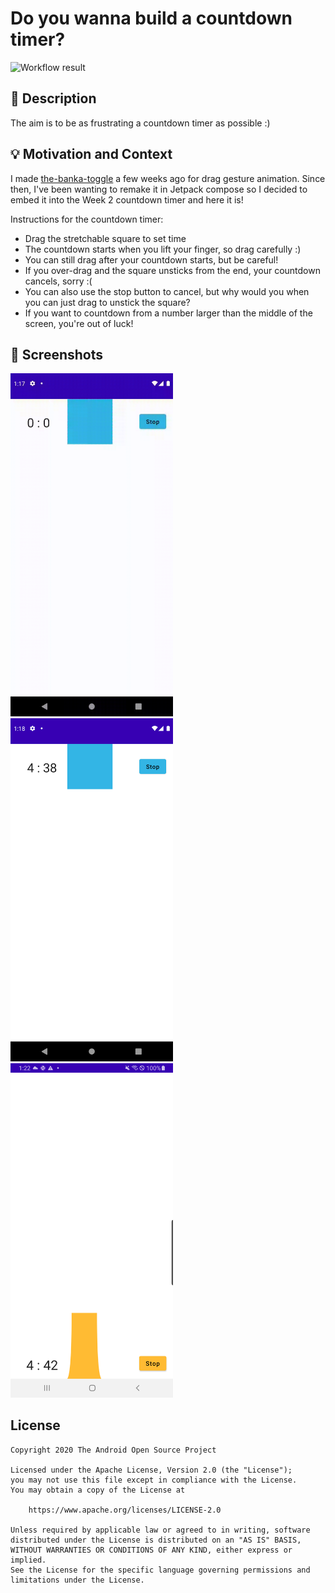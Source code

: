# Do you wanna build a countdown timer?

![Workflow result](https://github.com/kinnerapriyap/do-you-wanna-build-a-countdown-timer/workflows/Check/badge.svg)

## :scroll: Description

The aim is to be as frustrating a countdown timer as possible :)

## :bulb: Motivation and Context

<!--- Optionally point readers to interesting parts of your submission. -->
<!--- What are you especially proud of? -->
I made [the-banka-toggle](https://github.com/kinnerapriyap/the-banka-toggle) a few weeks ago for
drag gesture animation. Since then, I've been wanting to remake it in Jetpack compose so I decided
to embed it into the Week 2 countdown timer and here it is!

Instructions for the countdown timer:

* Drag the stretchable square to set time
* The countdown starts when you lift your finger, so drag carefully :)
* You can still drag after your countdown starts, but be careful!
* If you over-drag and the square unsticks from the end, your countdown cancels, sorry :(
* You can also use the stop button to cancel, but why would you when you can just drag to unstick
  the square?
* If you want to countdown from a number larger than the middle of the screen, you're out of luck!

## :camera_flash: Screenshots

<!-- You can add more screenshots here if you like -->
<img src="/gif-countdown.gif" width="260">   <img src="/results/screenshot_1.png" width="260">   <img src="/results/screenshot_2.png" width="260">

## License

```
Copyright 2020 The Android Open Source Project

Licensed under the Apache License, Version 2.0 (the "License");
you may not use this file except in compliance with the License.
You may obtain a copy of the License at

    https://www.apache.org/licenses/LICENSE-2.0

Unless required by applicable law or agreed to in writing, software
distributed under the License is distributed on an "AS IS" BASIS,
WITHOUT WARRANTIES OR CONDITIONS OF ANY KIND, either express or implied.
See the License for the specific language governing permissions and
limitations under the License.
```